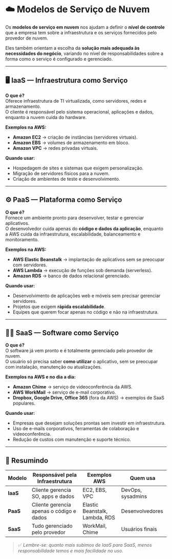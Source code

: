 # ☁️ Modelos de Serviço de Nuvem

Os **modelos de serviço em nuvem** nos ajudam a definir o **nível de controle** que a empresa tem sobre a infraestrutura e os serviços fornecidos pelo provedor de nuvem.  

Eles também orientam a escolha da **solução mais adequada às necessidades do negócio**, variando no nível de responsabilidades sobre a forma como o serviço é configurado e gerenciado.

---

## 🖥️ IaaS — Infraestrutura como Serviço
**O que é?**  
Oferece infraestrutura de TI virtualizada, como servidores, redes e armazenamento.  
O cliente é responsável pelo sistema operacional, aplicações e dados, enquanto a nuvem cuida do hardware.  

**Exemplos na AWS:**  
- **Amazon EC2** → criação de instâncias (servidores virtuais).  
- **Amazon EBS** → volumes de armazenamento em bloco.  
- **Amazon VPC** → redes privadas virtuais.  

**Quando usar:**  
- Hospedagem de sites e sistemas que exigem personalização.  
- Migração de servidores físicos para a nuvem.  
- Criação de ambientes de teste e desenvolvimento.

---

## ⚙️ PaaS — Plataforma como Serviço
**O que é?**  
Fornece um ambiente pronto para desenvolver, testar e gerenciar aplicativos.  
O desenvolvedor cuida apenas do **código e dados da aplicação**, enquanto a AWS cuida da infraestrutura, escalabilidade, balanceamento e monitoramento.  

**Exemplos na AWS:**  
- **AWS Elastic Beanstalk** → implantação de aplicativos sem se preocupar com servidores.  
- **AWS Lambda** → execução de funções sob demanda (serverless).  
- **Amazon RDS** → banco de dados relacional gerenciado.  

**Quando usar:**  
- Desenvolvimento de aplicações web e móveis sem precisar gerenciar servidores.  
- Projetos que exigem **rápida escalabilidade**.  
- Equipes que querem focar apenas no código e não na infraestrutura.

---

## 👩‍💻 SaaS — Software como Serviço
**O que é?**  
O software já vem pronto e é totalmente gerenciado pelo provedor de nuvem.  
O usuário só precisa saber **como utilizar** o aplicativo, sem se preocupar com instalação, manutenção ou atualizações.  

**Exemplos na AWS e no dia a dia:**  
- **Amazon Chime** → serviço de videoconferência da AWS.  
- **AWS WorkMail** → serviço de e-mail corporativo.  
- **Dropbox, Google Drive, Office 365** (fora da AWS) → exemplos de SaaS populares.  

**Quando usar:**  
- Empresas que desejam soluções prontas sem investir em infraestrutura.  
- Uso de e-mails corporativos, ferramentas de colaboração e videoconferência.  
- Redução de custos com manutenção e suporte técnico.

---

## 🎯 Resumindo

| Modelo | Responsável pela Infraestrutura | Exemplos AWS | Quem usa |
|--------|--------------------------------|--------------|----------|
| **IaaS** | Cliente gerencia SO, apps e dados | EC2, EBS, VPC | DevOps, sysadmins |
| **PaaS** | Cliente gerencia apenas o código e dados | Elastic Beanstalk, Lambda, RDS | Desenvolvedores |
| **SaaS** | Tudo gerenciado pelo provedor | WorkMail, Chime | Usuários finais |

> ✅ *Lembre-se: quanto mais subimos de IaaS para SaaS, menos responsabilidade temos e mais facilidade no uso.*  
